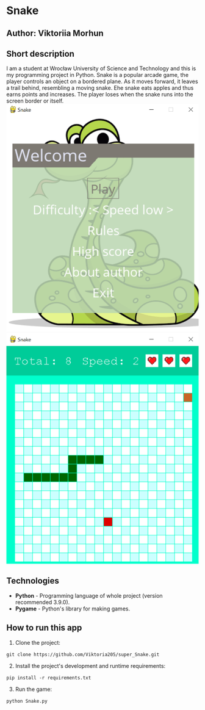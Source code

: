 # Snake

## Author: Viktoriia Morhun

## Short description
I am a student at Wrocław University of Science and Technology and this is my programming project in Python. Snake is a popular arcade game, the player controls an object on a bordered plane. As it moves forward, it leaves a trail behind, resembling a moving snake. Еhe snake eats apples and thus earns points and increases. The player loses when the snake runs into the screen border or itself. 
![Menu of game](/images/menu.png "Munu of game")
![Game](/images/gra1.png "Munu of game")

## Technologies
* **Python** - Programming language of whole project (version recommended 3.9.0).
* **Pygame** - Python's library for making games.

## How to run this app
1. Clone the project:
```
git clone https://github.com/Viktoria205/super_Snake.git 
```
2. Install the project's development and runtime requirements:
```
pip install -r requirements.txt 
```
3. Run the game: 
```
python Snake.py 
```
